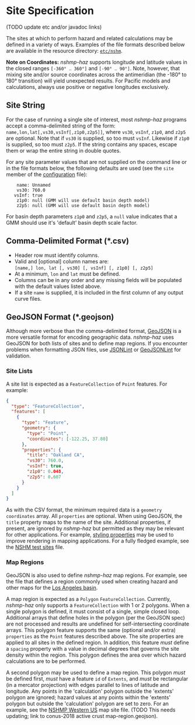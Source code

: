 # Site Specification

(TODO update etc and/or javadoc links)

The sites at which to perform hazard and related calculations may be defined in a variety of
ways. Examples of the file formats described below are available in the resource directory:
[`etc/nshm`](/usgs/nshmp-haz/tree/master/etc/nshm).

__Note on Coordinates:__ *nshmp-haz* supports longitude and latitude values in the closed
ranges `[-360° ‥ 360°]` and `[-90° ‥ 90°]`. Note, however, that mixing site and/or source
coordinates across the antimeridian (the -180° to 180° transition) will yield unexpected results.
For Pacific models and calculations, always use positive or negative longitudes exclusively.

## Site String

For the case of running a single site of interest, most *nshmp-haz* programs accept a
comma-delimited string of the form: `name,lon,lat[,vs30,vsInf[,z1p0,z2p5]]`, where `vs30`, `vsInf`,
`z1p0`, and `z2p5` are optional. Note that if `vs30` is supplied, so too must `vsInf`. Likewise if
`z1p0` is supplied, so too must `z2p5`. If the string contains any spaces, escape them or wrap the
entire string in double quotes.

For any site parameter values that are not supplied on the command line or in the file formats
below, the following defaults are used (see the `site` member of the
[configuration](calculation-configuration) file):

```text
    name: Unnamed
    vs30: 760.0
   vsInf: true
    z1p0: null (GMM will use default basin depth model)
    z2p5: null (GMM will use default basin depth model)
```

For basin depth parameters `z1p0` and `z2p5`, a `null` value indicates that a GMM should use
it's 'default' basin depth scale factor.

## Comma-Delimited Format (\*.csv)

* Header row must identify columns.  
* Valid and [optional] column names are:  
  `[name,] lon, lat [, vs30] [, vsInf] [, z1p0] [, z2p5]`  
* At a minimum, `lon` and `lat` must be defined.  
* Columns can be in any order and any missing fields will be populated with the default values 
  listed above.  
* If a site `name` is supplied, it is included in the first column of any output curve files.  

## GeoJSON Format (\*.geojson)

Although more verbose than the comma-delimited format, [GeoJSON](http://geojson.org) is a more
versatile format for encoding geographic data. *nshmp-haz* uses GeoJSON for both lists of sites
and to define map regions. If you encounter problems when formatting JSON files, use
[JSONLint](http://jsonlint.com) or [GeoJSONLint](http://geojsonlint.com) for validation.

### Site Lists

A site list is expected as a `FeatureCollection` of `Point` features. For example:

```json
{
  "type": "FeatureCollection",
  "features": [
    {
      "type": "Feature",
      "geometry": {
        "type": "Point",
        "coordinates": [-122.25, 37.80]
      },
      "properties": {
        "title": "Oakland CA",
        "vs30": 760.0,
        "vsInf": true,
        "z1p0": 0.048,
        "z2p5": 0.607
      }
    }
  ]
}
```

As with the CSV format, the minimum required data is a `geometry` `coordinates` array. All
`properties` are optional. When using GeoJSON, the `title` property maps to the name of the site.
Additional properties, if present, are ignored by *nshmp-haz* but permitted as they may be
relevant for other applications. For example, [styling
properties](https://help.github.com/articles/mapping-geojson-files-on-github/#styling-features)
may be used to improve rendering in mapping applications. For a fully fledged example, see the
[NSHM test sites](/usgs/nshmp-haz/blob/master/etc/nshm/sites-nshmp.geojson) file.

### Map Regions

GeoJSON is also used to define *nshmp-haz* map regions. For example, see the file that defines a
region commonly used when creating hazard and other maps for the
[Los Angeles basin](/usgs/nshmp-haz/blob/master/etc/nshm/map-la-basin.geojson).


A map region is expected as a `Polygon` `FeatureCollection`. Currently, *nshmp-haz* only supports
a `FeatureCollection` with 1 or 2 polygons. When a single polygon is defined, it must consist of a
single, simple closed loop. Additional arrays that define holes in the polygon (per the GeoJSON
spec) are not processed and results are undefined for self-intersecting coordinate arrays. This
polygon feature supports the same (optional and/or extra) `properties` as the `Point` features
described above. The site properties are applied to all sites in the defined region. In addition,
this feature *must* define a `spacing` property with a value in decimal degrees that governs the
site density within the region. This polygon defines the area over which hazard calculations are
to be performed.

A second polygon may be used to define a map region. This polygon *must* be defined first, *must*
have a feature `id` of `Extents`, and *must* be rectangular (in a mercator projection) with edges
parallel to lines of latitude and longitude. Any points in the 'calculation' polygon outside the
'extents' polygon are ignored; hazard values at any points within the 'extents' polygon but
outside the 'calculation' polygon are set to zero. For an example, see the
[NSHMP Western US](/usgs/nshmp-haz/blob/master/etc/nshm/map-wus.geojson) map site file.
(TODO This needs updating; link to conus-2018 active crust map-region.geojson).

